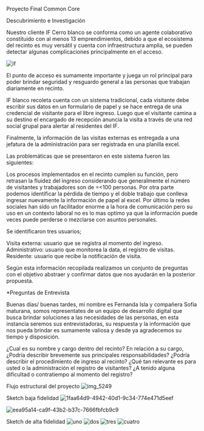 Proyecto Final Common Core

Descubrimiento e Investigación

Nuestro cliente IF Cerro blanco se conforma como un agente colaborativo constituido con al menos 13 emprendimientos, debido a que el ecosistema del recinto es muy versátil y cuenta con infraestructura amplia, se pueden detectar algunas complicaciones principalmente en el acceso. 

![if](https://user-images.githubusercontent.com/39094762/43501380-42affae8-9523-11e8-9a34-fe60583fd68c.jpg)

El punto de acceso es sumamente importante y juega un rol principal para poder brindar seguridad y resguardo general a las personas que trabajan diariamente en recinto. 

IF blanco recoleta cuenta con un sistema tradicional, cada visitante debe escribir sus datos en un formulario de papel y se hace entrega  de una credencial de visitante para el libre ingreso. Luego que el visitante camina a su destino el encargado de recepción anuncia la visita a través de una red social grupal para alertar al residentes del IF.

Finalmente, la información de las visitas externas es entregada a una jefatura de la administración para ser registrada en una planilla excel.  

Las problemáticas que se presentaron en este sistema fueron las siguientes:

Los procesos implementados en el recinto cumplen su función, pero retrasan  la fluidez del ingreso considerando que generalmente el número de visitantes y trabajadores son de =<100 personas.
Por otra parte podemos identificar la pérdida de tiempo y el doble trabajo que conlleva  ingresar nuevamente la información de papel al excel.
Por último la redes sociales han sido un facilitador enorme a la hora de comunicación pero su uso en un contexto laboral no es lo mas optimo ya que la información puede veces puede perderse o mezclarse con asuntos personales.

Se identificaron tres usuarios;

Visita externa: usuario que se registra al momento del ingreso.
Administrativo: usuario que monitorea la data, el registro de visitas.
Residente: usuario que recibe la notificación de visita. 

Según esta información recopilada realizamos un conjunto de preguntas con el objetivo abstraer y confirmar datos que nos ayudarán en la posterior propuesta.


*Preguntas de Entrevista

Buenas días/ buenas tardes, mi nombre es Fernanda Isla y compañera Sofía maturana, somos representates de un equipo de desarrollo digital que busca brindar soluciones a las necesidades de las personas, en esta instancia seremos sus entrevistadoras, su respuesta y la información que nos pueda brindar es sumamente valiosa  y desde ya agradecemos su tiempo y disposición.


¿Cual es su nombre y cargo dentro del recinto?
En relación a su cargo, ¿Podría describir brevemente sus principales responsabilidades?
¿Podría describir el procedimiento de ingreso al recinto?
¿Qué tan relevante es para usted o la administración el registro de visitantes?
¿A tenido alguna dificultad o contratiempo al momento del registro?

Flujo estructural del proyecto
![img_5249](https://user-images.githubusercontent.com/39094762/43501521-ff966840-9523-11e8-9399-fd8b180b27ab.jpg)

Sketch baja fidelidad
![1faa64d9-4942-40d1-9c34-774e471d5eef](https://user-images.githubusercontent.com/39094762/43501651-8b140c2e-9524-11e8-953b-36dcbdfdeb5a.jpg)

![eea95a14-ca9f-43b2-b37c-7666fbfcb9c9](https://user-images.githubusercontent.com/39094762/43501724-04dd6fc8-9525-11e8-8cc3-84f8ba652e75.jpg)

Sketch de alta fidelidad
![uno](https://user-images.githubusercontent.com/39094762/43501832-8512b2de-9525-11e8-8f01-5cd671da3554.jpg)
![dos](https://user-images.githubusercontent.com/39094762/43501838-88dbf448-9525-11e8-8464-a53e904a55f3.jpg)
![tres](https://user-images.githubusercontent.com/39094762/43501842-8cc0a202-9525-11e8-9a04-8d2a586db2fa.jpg)
![cuatro](https://user-images.githubusercontent.com/39094762/43501844-8ffb1dee-9525-11e8-83df-52b197c79a9d.jpg)



